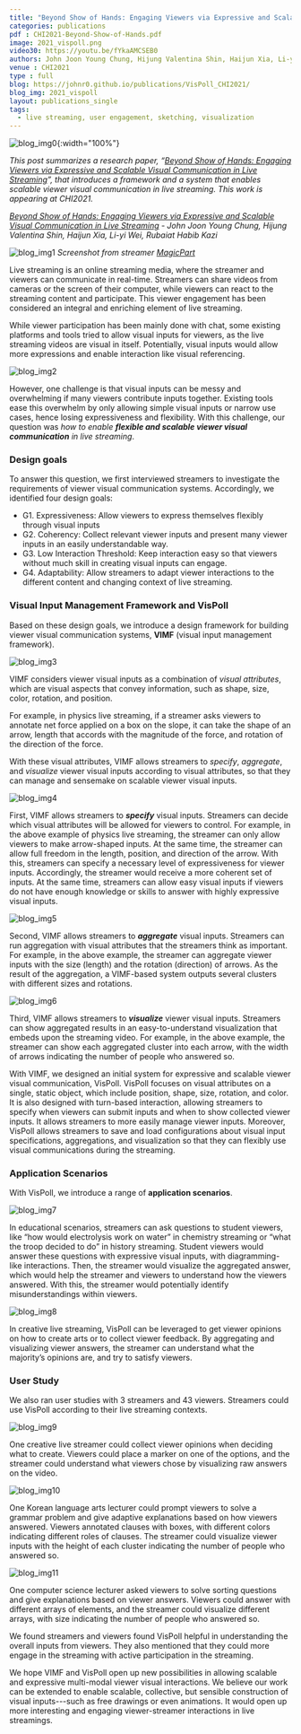 ```yaml
---
title: "Beyond Show of Hands: Engaging Viewers via Expressive and Scalable Visual Communication in Live Streaming"
categories: publications
pdf : CHI2021-Beyond-Show-of-Hands.pdf
image: 2021_vispoll.png
video30: https://youtu.be/fYkaAMCSEB0
authors: John Joon Young Chung, Hijung Valentina Shin, Haijun Xia, Li-yi Wei, Rubaiat Habib Kazi
venue : CHI2021
type : full
blog: https://johnr0.github.io/publications/VisPoll_CHI2021/
blog_img: 2021_vispoll
layout: publications_single
tags:
  - live streaming, user engagement, sketching, visualization
---
```

![blog_img0](https://johnr0.github.io/assets/image/research/blog/2021_vispoll/blog_img0.gif){:width="100%"}

*This post summarizes a research paper, “[Beyond Show of Hands: Engaging Viewers via Expressive and Scalable Visual Communication in Live Streaming](https://johnr0.github.io/assets/publications/CHI2021-Beyond-Show-of-Hands.pdf)”, that introduces a framework and a system that enables scalable viewer visual communication in live streaming. This work is appearing at CHI2021.* 

*[Beyond Show of Hands: Engaging Viewers via Expressive and Scalable Visual Communication in Live Streaming](https://johnr0.github.io/assets/publications/CHI2021-Beyond-Show-of-Hands.pdf) - John Joon Young Chung, Hijung Valentina Shin, Haijun Xia, Li-yi Wei, Rubaiat Habib Kazi*


![blog_img1](https://johnr0.github.io/assets/image/research/blog/2021_vispoll/blog_img1.png)
*Screenshot from streamer [MagicPart](https://www.twitch.tv/yagubu)*

Live streaming is an online streaming media, where the streamer and viewers can communicate in real-time. Streamers can share videos from cameras or the screen of their computer, while viewers can react to the streaming content and participate. This viewer engagement has been considered an integral and enriching element of live streaming.

While viewer participation has been mainly done with chat, some existing platforms and tools tried to allow visual inputs for viewers, as the live streaming videos are visual in itself. Potentially, visual inputs would allow more expressions and enable interaction like visual referencing. 

![blog_img2](https://johnr0.github.io/assets/image/research/blog/2021_vispoll/blog_img2.png)

However, one challenge is that visual inputs can be messy and overwhelming if many viewers contribute inputs together. Existing tools ease this overwhelm by only allowing simple visual inputs or narrow use cases, hence losing expressiveness and flexibility. With this challenge, our question was *how to enable **flexible and scalable viewer visual communication** in live streaming*. 

### Design goals
To answer this question, we first interviewed streamers to investigate the requirements of viewer visual communication systems. Accordingly, we identified four design goals:
* G1. Expressiveness: Allow viewers to express themselves flexibly through visual inputs
* G2. Coherency: Collect relevant viewer inputs and present many viewer inputs in an easily understandable way.
* G3. Low Interaction Threshold: Keep interaction easy so that viewers without much skill in creating visual inputs can engage.
* G4. Adaptability: Allow streamers to adapt viewer interactions to the different content and changing context of live streaming.


### Visual Input Management Framework and VisPoll
Based on these design goals, we introduce a design framework for building viewer visual communication systems, **VIMF** (visual input management framework). 

![blog_img3](https://johnr0.github.io/assets/image/research/blog/2021_vispoll/blog_img3.png)

VIMF considers viewer visual inputs as a combination of *visual attributes*, which are visual aspects that convey information, such as shape, size, color, rotation, and position. 

For example, in physics live streaming, if a streamer asks viewers to annotate net force applied on a box on the slope, it can take the shape of an arrow, length that accords with the magnitude of the force, and rotation of the direction of the force. 

With these visual attributes, VIMF allows streamers to *specify*, *aggregate*, and *visualize* viewer visual inputs according to visual attributes, so that they can manage and sensemake on scalable viewer visual inputs. 


![blog_img4](https://johnr0.github.io/assets/image/research/blog/2021_vispoll/blog_img4.png)

First, VIMF allows streamers to ***specify*** visual inputs. Streamers can decide which visual attributes will be allowed for viewers to control. For example, in the above example of physics live streaming, the streamer can only allow viewers to make arrow-shaped inputs. At the same time, the streamer can allow full freedom in the length, position, and direction of the arrow. With this, streamers can specify a necessary level of expressiveness for viewer inputs. Accordingly, the streamer would receive a more coherent set of inputs. At the same time, streamers can allow easy visual inputs if viewers do not have enough knowledge or skills to answer with highly expressive visual inputs. 


![blog_img5](https://johnr0.github.io/assets/image/research/blog/2021_vispoll/blog_img5.png)

Second, VIMF allows streamers to ***aggregate*** visual inputs. Streamers can run aggregation with visual attributes that the streamers think as important. For example, in the above example, the streamer can aggregate viewer inputs with the size (length) and the rotation (direction) of arrows. As the result of the aggregation, a VIMF-based system outputs several clusters with different sizes and rotations. 


![blog_img6](https://johnr0.github.io/assets/image/research/blog/2021_vispoll/blog_img6.png)

Third, VIMF allows streamers to ***visualize*** viewer visual inputs. Streamers can show aggregated results in an easy-to-understand visualization that embeds upon the streaming video. For example, in the above example, the streamer can show each aggregated cluster into each arrow, with the width of arrows indicating the number of people who answered so. 


With VIMF, we designed an initial system for expressive and scalable viewer visual communication, VisPoll. VisPoll focuses on visual attributes on a single, static object, which include position, shape, size, rotation, and color. It is also designed with turn-based interaction, allowing streamers to specify when viewers can submit inputs and when to show collected viewer inputs. It allows streamers to more easily manage viewer inputs. Moreover, VisPoll allows streamers to save and load configurations about visual input specifications, aggregations, and visualization so that they can flexibly use visual communications during the streaming. 


### Application Scenarios 
With VisPoll, we introduce a range of **application scenarios**. 

![blog_img7](https://johnr0.github.io/assets/image/research/blog/2021_vispoll/blog_img7.png)

In educational scenarios, streamers can ask questions to student viewers, like “how would electrolysis work on water” in chemistry streaming or “what the troop decided to do” in history streaming. Student viewers would answer these questions with expressive visual inputs, with diagramming-like interactions. Then, the streamer would visualize the aggregated answer, which would help the streamer and viewers to understand how the viewers answered. With this, the streamer would potentially identify misunderstandings within viewers. 


![blog_img8](https://johnr0.github.io/assets/image/research/blog/2021_vispoll/blog_img8.png)

In creative live streaming, VisPoll can be leveraged to get viewer opinions on how to create arts or to collect viewer feedback. By aggregating and visualizing viewer answers, the streamer can understand what the majority’s opinions are, and try to satisfy viewers. 


### User Study
We also ran user studies with 3 streamers and 43 viewers. Streamers could use VisPoll according to their live streaming contexts. 

![blog_img9](https://johnr0.github.io/assets/image/research/blog/2021_vispoll/blog_img9.png)

One creative live streamer could collect viewer opinions when deciding what to create. Viewers could place a marker on one of the options, and the streamer could understand what viewers chose by visualizing raw answers on the video. 


![blog_img10](https://johnr0.github.io/assets/image/research/blog/2021_vispoll/blog_img10.png)

One Korean language arts lecturer could prompt viewers to solve a grammar problem and give adaptive explanations based on how viewers answered. Viewers annotated clauses with boxes, with different colors indicating different roles of clauses. The streamer could visualize viewer inputs with the height of each cluster indicating the number of people who answered so. 


![blog_img11](https://johnr0.github.io/assets/image/research/blog/2021_vispoll/blog_img11.png)

One computer science lecturer asked viewers to solve sorting questions and give explanations based on viewer answers. Viewers could answer with different arrays of elements, and the streamer could visualize different arrays, with size indicating the number of people who answered so. 

We found streamers and viewers found VisPoll helpful in understanding the overall inputs from viewers. They also mentioned that they could more engage in the streaming with active participation in the streaming. 

We hope VIMF and VisPoll open up new possibilities in allowing scalable and expressive multi-modal viewer visual interactions. We believe our work can be extended to enable scalable, collective, but sensible construction of visual inputs---such as free drawings or even animations. It would open up more interesting and engaging viewer-streamer interactions in live streamings. 
